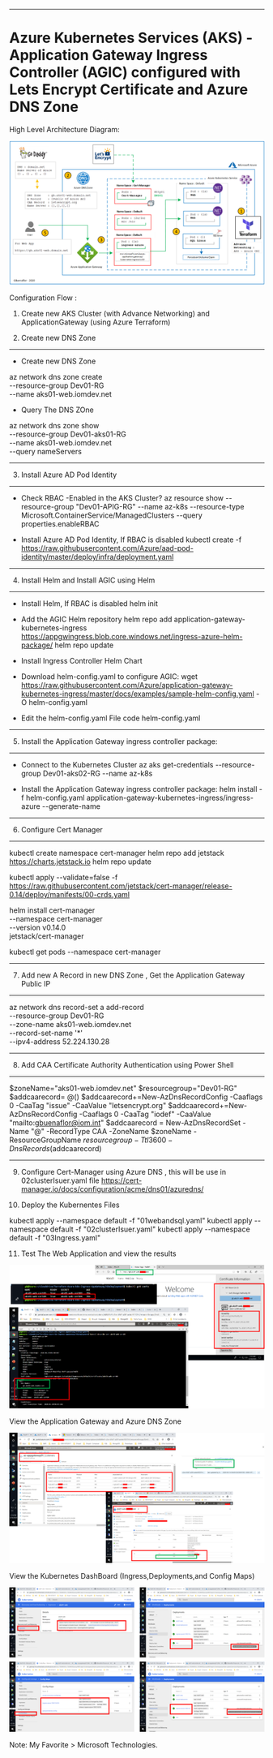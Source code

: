 ----------------------------------------------------------
# Azure Kubernetes Services (AKS) - Application Gateway Ingress Controller (AGIC) configured with Lets Encrypt Certificate and Azure DNS Zone

High Level Architecture Diagram:

![Image description](https://github.com/GBuenaflor/01azure-aks-ingresscontroller-agic/blob/master/GB-AKS-Ingress-AGIC00.png)


Configuration Flow :

1. Create new AKS Cluster (with Advance Networking) and ApplicationGateway (using Azure Terraform)
    

2. Create new DNS Zone

------------------------------------------------------------------------------

- Create new DNS Zone

az network dns zone create \
  --resource-group Dev01-RG \
  --name aks01-web.iomdev.net
 
- Query The DNS ZOne

az network dns zone show \
  --resource-group Dev01-aks01-RG \
  --name aks01-web.iomdev.net \
  --query nameServers

------------------------------------------------------------------------------

3. Install Azure AD Pod Identity

----------------------------------------------------------
 
- Check RBAC -Enabled in the AKS Cluster?
az resource show --resource-group "Dev01-APIG-RG" --name az-k8s --resource-type Microsoft.ContainerService/ManagedClusters --query properties.enableRBAC
 
 
- Install Azure AD Pod Identity,  If RBAC is disabled
kubectl create -f https://raw.githubusercontent.com/Azure/aad-pod-identity/master/deploy/infra/deployment.yaml
  
----------------------------------------------------------

4. Install Helm and Install AGIC using Helm

----------------------------------------------------------

- Install Helm, If RBAC is disabled
helm init


- Add the AGIC Helm repository
helm repo add application-gateway-kubernetes-ingress https://appgwingress.blob.core.windows.net/ingress-azure-helm-package/
helm repo update

- Install Ingress Controller Helm Chart

- Download helm-config.yaml to configure AGIC:
wget https://raw.githubusercontent.com/Azure/application-gateway-kubernetes-ingress/master/docs/examples/sample-helm-config.yaml -O helm-config.yaml
 

- Edit the helm-config.yaml File
code helm-config.yaml

----------------------------------------------------------
    
5. Install the Application Gateway ingress controller package:


----------------------------------------------------------

- Connect to the Kubernetes Cluster
az aks get-credentials --resource-group Dev01-aks02-RG --name az-k8s


- Install the Application Gateway ingress controller package:
helm install -f helm-config.yaml application-gateway-kubernetes-ingress/ingress-azure --generate-name

----------------------------------------------------------

6. Configure Cert Manager

----------------------------------------------------------
   
kubectl create namespace cert-manager
helm repo add jetstack https://charts.jetstack.io
helm repo update

kubectl apply --validate=false -f https://raw.githubusercontent.com/jetstack/cert-manager/release-0.14/deploy/manifests/00-crds.yaml

helm install cert-manager \
    --namespace cert-manager \
    --version v0.14.0 \
    jetstack/cert-manager

kubectl get pods --namespace cert-manager

----------------------------------------------------------

7. Add new A Record in new DNS Zone , Get the Application Gateway Public IP

----------------------------------------------------------

az network dns record-set a add-record \
    --resource-group Dev01-RG \
    --zone-name aks01-web.iomdev.net \
    --record-set-name '*' \
    --ipv4-address 52.224.130.28

----------------------------------------------------------

8. Add CAA  Certificate Authority Authentication using Power Shell


----------------------------------------------------------

$zoneName="aks01-web.iomdev.net"
$resourcegroup="Dev01-RG"
$addcaarecord= @()
$addcaarecord+=New-AzDnsRecordConfig -Caaflags 0 -CaaTag "issue" -CaaValue "letsencrypt.org"
$addcaarecord+=New-AzDnsRecordConfig -Caaflags 0 -CaaTag "iodef" -CaaValue "mailto:gbuenaflor@iom.int"
$addcaarecord = New-AzDnsRecordSet -Name "@" -RecordType CAA -ZoneName $zoneName -ResourceGroupName $resourcegroup -Ttl 3600 -DnsRecords ($addcaarecord)
 
----------------------------------------------------------

9. Configure Cert-Manager using Azure DNS , this will be use in 02clusterIsuer.yaml file
   https://cert-manager.io/docs/configuration/acme/dns01/azuredns/


10. Deploy the Kubernentes Files
    
kubectl apply --namespace default -f "01webandsql.yaml"
kubectl apply --namespace default -f "02clusterIsuer.yaml"
kubectl apply --namespace default -f "03Ingress.yaml"


11. Test The Web Application and view the results
 

![Image description](https://github.com/GBuenaflor/01azure-aks-ingresscontroller-agic/blob/master/GB-AKS-Ingress-AGIC01.png)


View the Application Gateway and Azure DNS Zone


![Image description](https://github.com/GBuenaflor/01azure-aks-ingresscontroller-agic/blob/master/GB-AKS-Ingress-AGIC02.png)


View the Kubernetes DashBoard (Ingress,Deployments,and Config Maps)


![Image description](https://github.com/GBuenaflor/01azure-aks-ingresscontroller-agic/blob/master/GB-AKS-Ingress-AGIC03.png)




Note: My Favorite > Microsoft Technologies.
